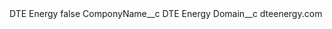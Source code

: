 <?xml version="1.0" encoding="UTF-8"?>
<CustomMetadata xmlns="http://soap.sforce.com/2006/04/metadata" xmlns:xsi="http://www.w3.org/2001/XMLSchema-instance" xmlns:xsd="http://www.w3.org/2001/XMLSchema">
    <label>DTE Energy</label>
    <protected>false</protected>
    <values>
        <field>ComponyName__c</field>
        <value xsi:type="xsd:string">DTE Energy</value>
    </values>
    <values>
        <field>Domain__c</field>
        <value xsi:type="xsd:string">dteenergy.com</value>
    </values>
</CustomMetadata>
